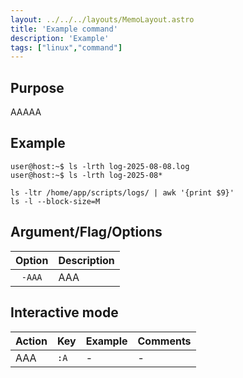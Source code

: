 ```yaml
---
layout: ../../../layouts/MemoLayout.astro
title: 'Example command'
description: 'Example'
tags: ["linux","command"]
---
```


## Purpose

AAAAA

## Example

```console
user@host:~$ ls -lrth log-2025-08-08.log
user@host:~$ ls -lrth log-2025-08*

ls -ltr /home/app/scripts/logs/ | awk '{print $9}'
ls -l --block-size=M
```

## Argument/Flag/Options

| Option | Description |
| :-: | :- |
| `-AAA` | AAA |

## Interactive mode
| Action | Key | Example | Comments |
|---|---|---|---|
| AAA | `:A` | - | - |

